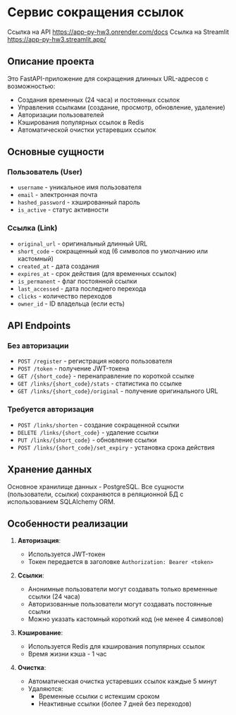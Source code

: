 # Сервис сокращения ссылок
Ссылка на API https://app-py-hw3.onrender.com/docs
Ссылка на Streamlit https://app-py-hw3.streamlit.app/
## Описание проекта
Это FastAPI-приложение для сокращения длинных URL-адресов с возможностью:
- Создания временных (24 часа) и постоянных ссылок
- Управления ссылками (создание, просмотр, обновление, удаление)
- Авторизации пользователей
- Кэширования популярных ссылок в Redis
- Автоматической очистки устаревших ссылок

## Основные сущности

### Пользователь (User)
- `username` - уникальное имя пользователя
- `email` - электронная почта
- `hashed_password` - хэшированный пароль
- `is_active` - статус активности

### Ссылка (Link)
- `original_url` - оригинальный длинный URL
- `short_code` - сокращенный код (6 символов по умолчанию или кастомный)
- `created_at` - дата создания
- `expires_at` - срок действия (для временных ссылок)
- `is_permanent` - флаг постоянной ссылки
- `last_accessed` - дата последнего перехода
- `clicks` - количество переходов
- `owner_id` - ID владельца (если есть)

## API Endpoints

### Без авторизации
- `POST /register` - регистрация нового пользователя
- `POST /token` - получение JWT-токена
- `GET /{short_code}` - перенаправление по короткой ссылке
- `GET /links/{short_code}/stats` - статистика по ссылке
- `GET /links/{short_code}/original` - получение оригинального URL

### Требуется авторизация
- `POST /links/shorten` - создание сокращенной ссылки
- `DELETE /links/{short_code}` - удаление ссылки
- `PUT /links/{short_code}` - обновление ссылки
- `POST /links/{short_code}/set_expiry` - установка срока действия
## Хранение данных
Основное хранилище данных - PostgreSQL. Все сущности (пользователи, ссылки) сохраняются в реляционной БД с использованием SQLAlchemy ORM.
## Особенности реализации

1. **Авторизация**:
   - Используется JWT-токен
   - Токен передается в заголовке `Authorization: Bearer <token>`

2. **Ссылки**:
   - Анонимные пользователи могут создавать только временные ссылки (24 часа)
   - Авторизованные пользователи могут создавать постоянные ссылки
   - Можно указать кастомный короткий код (не менее 4 символов)

3. **Кэширование**:
   - Используется Redis для кэширования популярных ссылок
   - Время жизни кэша - 1 час

4. **Очистка**:
   - Автоматическая очистка устаревших ссылок каждые 5 минут
   - Удаляются:
     - Временные ссылки с истекшим сроком
     - Неактивные ссылки (более 7 дней без переходов)
